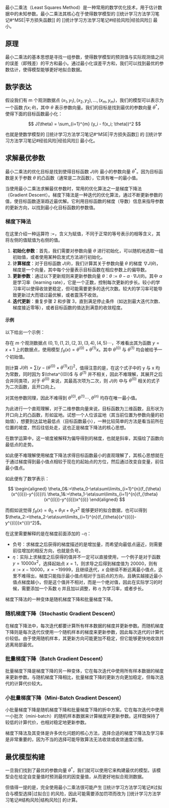 最小二乘法（Least Squares Method）是一种常用的数学优化技术，用于估计数据中的未知参数。最小二乘法其核心在于使得数学模型的 [[统计学习方法学习笔记#^MSE|平方损失函数]] 的 [[统计学习方法学习笔记#经验风险|经验风险]] 最小。

## 原理

最小二乘法的基本思想是寻找一组参数，使得数学模型的预测值与实际观测值之间的误差（即残差）的平方和最小。通过最小化误差平方和，我们可以找到最优的参数估计，使得模型能够更好地拟合数据。

## 数学表达

假设我们有 m 个观测数据点 $(x_1, y_1), (x_2, y_2), ..., (x_m, y_m)$，我们的模型可以表示为一个函数 $f(x; \theta)$，其中 $\theta$ 表示参数向量。我们的目标是找到最优的参数向量 $\theta^*$，使得下面的目标函数最小化：

$$ J(\theta) = \sum_{i=1}^{m} (y_i - f(x_i; \theta))^2 $$

也就是使数学模型的 [[统计学习方法学习笔记#^MSE|平方损失函数]] 的 [[统计学习方法学习笔记#经验风险|经验风险]] 最小化。

## 求解最优参数

最小二乘法的优化目标是找到使得目标函数 $J(\theta)$ 最小的参数向量 $\theta^*$。因为目标函数是关于参数 $\theta$ 的凸函数（通常是二次函数），它具有唯一的最小值。

当使用最小二乘法求解最优参数时，常用的优化算法之一是梯度下降法（Gradient Descent）。梯度下降法是一种迭代的优化算法，通过不断更新参数的值，使目标函数逐渐趋近最优解。它利用目标函数的梯度（导数）信息来指导参数的更新方向，以找到最小化目标函数的参数值。

### 梯度下降法

在这里介绍一种运算符 $:=$，含义为赋值，不同于正常的等号表示的相等含义，其将左侧的值赋值为右侧的值。

1. **初始化参数**：首先，我们需要对参数向量 $\theta$ 进行初始化，可以随机地选取一组初始值，或者使用某种启发式方法进行初始化。
2. **计算梯度**：对于目标函数 $J(\theta)$，我们计算其关于参数向量 $\theta$ 的梯度 $\nabla J(\theta)$，梯度是一个向量，其中每个分量表示目标函数在相应参数上的偏导数。
3. **更新参数**：通过以下更新规则来更新参数向量 $\theta$：$\theta := \theta - \alpha \cdot \nabla J(\theta)$。其中 $\alpha$ 是学习率（learning rate），它是一个正数，控制每次更新的步长。较小的学习率可以使得收敛更稳定，但可能需要更多的迭代次数。较大的学习率可能导致更新过大而错过最优解，或者震荡不收敛。
4. **迭代更新**：重复步骤 2 和步骤 3，直到满足停止条件（如达到最大迭代次数、梯度接近零等），或者目标函数的值达到满意的收敛程度。

#### 示例

以下给出一个示例：

存在 $m$ 个观测数据点 $(0,1),(1,2),(2,3),(3,4),(4,5)\cdots$，不难看出其为函数 $y=x+1$ 上的数据点，使用模型 $f_\theta(x)=\theta^{(0)}+\theta^{(1)}x$。其中 $\theta^{(0)}$ 与 $\theta^{(1)}$ 均会被给予一个初始值。

则计算 $J(\theta)=\sum{(y-(\theta^{(0)}+\theta^{(1)}x))^2}$，值得注意的是，在这个式子中的 y 与 x 均为常数，同时因为 $\\theta^{(0)}$ 与 $\theta^{(1)}$ 并不相关，因此不难理解，其展开之后合并同类项，对于 $\theta^{(0)}$ 来说，其最高次项为二次，则 $J(\theta)$ 中与 $\theta^{(0)}$ 相关的式子为二次函数，且开口向上。

对其他参数同理，因此不难得到 $\theta^{(0)},\theta^{(1)}\cdots,\theta^{(n)}$ 均存在唯一最小值。

为此进行一个直观理解，对于二维参数向量来说，目标函数为三维函数，且形状为开口向上的凸函数，形如盆地。试想一个人位该盆地（其当前位置为参数向量的初始值），想要到达盆地最低点（目标函数最小），一种比较简单的方法是看当前所在位置的坡度，然后往低处走，这也正是梯度下降法的核心思想。

在数学运算中，这一坡度被解释为偏导得到的梯度，也就是斜率，其描绘了函数向最低点的走势。

如此便不难理解使用梯度下降法求得目标函数最小的直观理解了，其核心思想就在于通过梯度得到最小值点相较于现在的起始点的方位，然后通过改变自变量，前往最小值点。

如此便有了数学表示：

$$
\begin{aligned}
\theta_0&:=\theta_0-\eta\sum\limits_{i=1}^{n}(f_{\theta}(x^{(i)})-y^{(i)})\\
\theta_1&:=\theta_1-\eta\sum\limits_{i=1}^{n}(f_{\theta}(x^{(i)})-y^{(i)})x^{(i)}
\end{aligned}
$$

而假如说觉得 $f_{\theta}(x)=\theta_0+\theta_1x+\theta_2x^2$ 能够更好的拟合数据，也可以得到 $\theta_2:=\theta_2-\eta\sum\limits_{i=1}^{n}(f_{\theta}(x^{(i)})-y^{(i)})x^{(i)^2}$。

在这里需要解释的是在梯度前面添加的 $-\eta$：

- 负号：求梯度之后获得的梯度描述的是增加量，而希望向最低点逼近，则需要前往增加的相反方向，也就是负号。
- $\eta$：实际上求梯度之后获得的值并不一定可以直接使用，一个例子是对于函数 $y=10000x^2$，选择起始点 $x=1$，则求导之后得到梯度值为 $20000$，则有 $x:=x-10000$，$x=-19999$，且继续迭代，$x$ 会继续不断远离最小值点，这里不难得出，梯度只能指示最小值点相对于当前点的方向，且确实越接近最小值点梯度越小，但是这个值并不相对，而是一个绝对值，因此在实际学习的时候，需要添加一个系数 $\eta$ 并且加以调整，称 $\eta$ 为学习率，或者步长。

梯度下降法的一种变体是随机梯度下降和批量梯度下降。

### 随机梯度下降（Stochastic Gradient Descent）

在梯度下降法中，每次迭代都要计算所有样本数据的梯度并更新参数。而随机梯度下降则是每次迭代仅使用一个随机样本的梯度来更新参数，因此每次迭代的计算代价较低。由于使用随机样本，其更新方向可能更加不稳定，但它能够更快地收敛并逃离局部最优。

### 批量梯度下降（Batch Gradient Descent）

批量梯度下降是梯度下降的另一种变体，它在每次迭代中使用所有样本数据的梯度来更新参数。与随机梯度下降相比，批量梯度下降的更新方向更加稳定，但每次迭代的计算代价较大。

### 小批量梯度下降（Mini-Batch Gradient Descent）

小批量梯度下降是随机梯度下降和批量梯度下降的折中方案。它在每次迭代中使用一小批次（mini-batch）的随机样本数据来计算梯度并更新参数。这样既保持了较低的计算代价，也相对稳定地更新参数。

梯度下降法及其变体是许多优化问题的核心方法，选择合适的梯度下降法及学习率是非常重要的，因为不当的选择可能导致算法无法收敛或收敛速度过慢。

## 最优模型构建

一旦我们找到了最优的参数向量 $\theta^*$，我们就可以使用它来构建最优的模型。该模型会在给定自变量值时预测最优的因变量值，从而更好地拟合观测数据。

但值得一提的是，完全使用最小二乘法很可能产生 [[统计学习方法学习笔记#过拟合与模型选择|过拟合]] 的风险，因此可能需要添加罚项而改为 [[统计学习方法学习笔记#结构风险|结构风险]] 的计算。